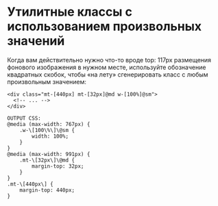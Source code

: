 Утилитные классы с использованием произвольных значений
====
Когда вам действительно нужно что-то вроде top: 117px размещения фонового изображения в нужном месте, используйте обозначение квадратных скобок, чтобы «на лету» сгенерировать класс с любым произвольным значением:

```code
<div class="mt-[440px] mt-[32px]@md w-[100%]@sm">
  <!-- ... -->
</div>

OUTPUT CSS:
@media (max-width: 767px) {
    .w-\[100\%\]\@sm {
        width: 100%;
    }
}
@media (max-width: 991px) {
    .mt-\[32px\]\@md {
        margin-top: 32px;
    }
}
.mt-\[440px\] {
    margin-top: 440px;
}
```
